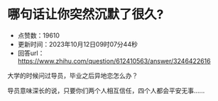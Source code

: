 # 哪句话让你突然沉默了很久?
- 点赞数：19610
- 更新时间：2023年10月12日09时07分44秒
- 回答url：https://www.zhihu.com/question/612410563/answer/3246422616
<body>
 <p data-pid="JFObS3K5">大学的时候问过导员，毕业之后异地恋怎么办？</p>
 <p data-pid="UNzmZIGJ">导员意味深长的说，只要你们两个人相互信任，四个人都会平安无事......</p>
</body>